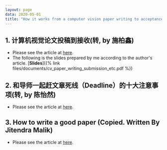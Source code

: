 ```yaml
---
layout: page
data: 2020-05-01
title: "How it works from a computer vision paper writing to acceptance"
---
```


## 1. 计算机视觉论文投稿到接收(转, by 施柏鑫)
- Please see the article at [here](http://deeplearningresource.com/2020/04/18/1310/). 
- The following is the slides prepared by me according to the author's article. [**Slides**]({% link files/documents/cv_paper_writing_submission_etc.pdf %})

## 2. 和导师一起赶文章死线（Deadline）的十大注意事项(转, by 陈怡然)
- Please see the article at [here](http://www.tcse.cn/~wsdou/advice/deadline-chen.pdf).

## 3. How to write a good paper (Copied. Written By Jitendra Malik)
- Please see the article at [here](https://www.cc.gatech.edu/~parikh/citizenofcvpr/static/slides/malik_write_good_paper.pdf).
